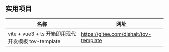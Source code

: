 ## 实用项目

| 名称                                       | 网址                                     |
|------------------------------------------|----------------------------------------|
| vite + vue3 + ts 开箱即用现代开发模板 tov-template | https://gitee.com/dishait/tov-template |